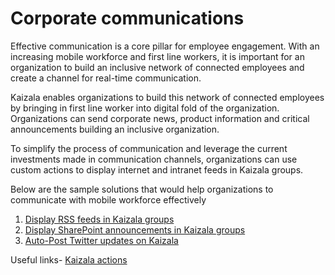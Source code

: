 # Corporate communications

Effective communication is a core pillar for employee engagement. With an increasing mobile workforce and first line workers, it is important for an organization to build an inclusive network of connected employees and create a channel for real-time communication.

Kaizala enables organizations to build this network of connected employees by bringing in first line worker into digital fold of the organization. Organizations can send corporate news, product information and critical announcements building an inclusive organization.

To simplify the process of communication and leverage the current investments made in communication channels, organizations can use custom actions to display internet and intranet feeds in Kaizala groups.

Below are the sample solutions that would help organizations to communicate with mobile workforce effectively
 1. [Display RSS feeds in Kaizala groups](GetRSSFeedsonKaizala/DisplayRSSFeedsinKaizalagroups.md)
 2. [Display SharePoint announcements in Kaizala groups](SharepointAnnouncementsonKaizala/DisplaySharepointAnnouncements.md)
 3. [Auto-Post Twitter updates on Kaizala](AutoPostTwitterUpdatesToKaizala/AutoPostTwitterUpdatesToKaizala.md)

Useful links- [Kaizala actions](https://docs.microsoft.com/en-us/kaizala/actions/readme)
